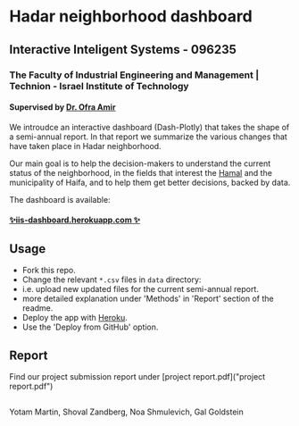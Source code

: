# Hadar neighborhood dashboard
## Interactive Inteligent Systems - 096235
### The Faculty of Industrial Engineering and Management | Technion - Israel Institute of Technology
#### Supervised by [Dr. Ofra Amir]

We introudce an interactive dashboard (Dash-Plotly) that takes the shape of a semi-annual report. In that report we summarize the various changes that have taken place in Hadar neighborhood.

Our main goal is to help the decision-makers to understand the current status of the neighborhood, in the fields that interest the [Hamal](https://www.hamal.tech/ "Hamal") and the municipality of Haifa, and to help them get better decisions, backed by data.

The dashboard is available: 
#### [✨iis-dashboard.herokuapp.com ✨](https://iis-dashboard.herokuapp.com/ "iis-dashboard.herokuapp.com")

## Usage

- Fork this repo.
- Change the relevant `*.csv` files in `data` directory:
 - i.e. upload new updated files for the current semi-annual report.
 - more detailed explanation under 'Methods' in 'Report' section of the readme.
- Deploy the app with [Heroku](https://dashboard.heroku.com/apps "Heroku").
 - Use the 'Deploy from GitHub' option.

## Report

Find our project submission report under [project report.pdf]("project report.pdf")

## 

Yotam Martin, Shoval Zandberg, Noa Shmulevich, Gal Goldstein

[Dr. Ofra Amir]: <https://web.iem.technion.ac.il/site/academicstaff/ofra-amir>
